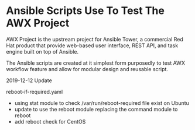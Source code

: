 # Ansible Scripts Use To Test The AWX Project

AWX Project is the upstream project for Ansible Tower, a commercial Red Hat product that provide web-based user interface, REST API, and task engine built on top of Ansible.

The Ansible scripts are created at it simplest form purposedly to test AWX workflow feature and allow for modular design and reusable script. 

2019-12-12 Update

reboot-if-required.yaml
- using stat module to check /var/run/reboot-required file exist on Ubuntu
- update to use the reboot module replacing the command module to reboot
- add reboot check for CentOS
